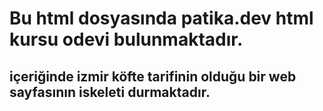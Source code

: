# Bu html dosyasında patika.dev html kursu odevi bulunmaktadır.

## içeriğinde izmir köfte tarifinin olduğu bir web sayfasının iskeleti durmaktadır.